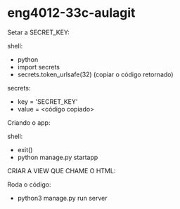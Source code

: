 # eng4012-33c-aulagit
Setar a SECRET_KEY:

shell:
 - python
 - import secrets
 - secrets.token_urlsafe(32)
 (copiar o código retornado)

secrets:
 - key = 'SECRET_KEY'
 - value = <código copiado>

Criando o app:

shell: 
 - exit()
 - python manage.py startapp <nomedoapp>

CRIAR A VIEW QUE CHAME O HTML:

Roda o código:
 - python3 manage.py run server
